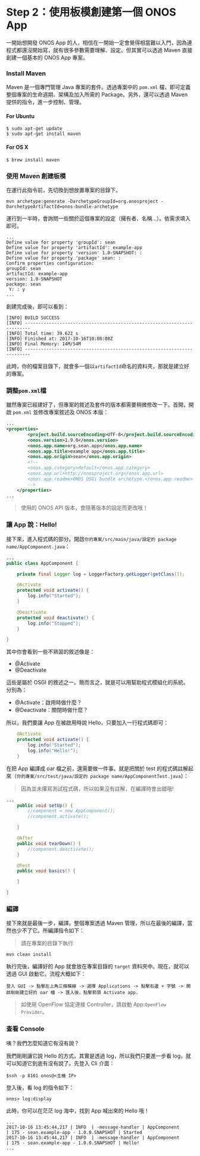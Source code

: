 # Step 2：使用板模創建第一個 ONOS App

一開始想開發 ONOS App 的人，相信在一開始一定會覺得相當難以入門，因為連程式都還沒開始寫，就有很多參數需要理解、設定。但其實可以透過 Maven 直接創建一個基本的 ONOS App 專案。

### Install Maven

Maven 是一個專門管理 Java 專案的套件。透過專案中的 `pom.xml` 檔，即可定義整個專案的生命週期、架構及加入所需的 Package。另外，還可以透過 Maven 提供的指令，進一步控制、管理。

#### For Ubuntu

```shell
$ sudo apt-get update
$ sudo apt-get install maven
```
#### For OS X

```shell
$ brew install maven
```

### 使用 Maven 創建板模

在運行此指令前，先切換到想放置專案的目錄下。

```shell
mvn archetype:generate -DarchetypeGroupId=org.onosproject -DarchetypeArtifactId=onos-bundle-archetype
```

運行到一半時，會詢問一些關於這個專案的設定（擁有者、名稱...）。依需求填入即可。

```shell
...
Define value for property 'groupId': sean
Define value for property 'artifactId': example-app
Define value for property 'version' 1.0-SNAPSHOT: :
Define value for property 'package' sean: :
Confirm properties configuration:
groupId: sean
artifactId: example-app
version: 1.0-SNAPSHOT
package: sean
 Y: : y
...
```

創建完成後，即可以看到：

```shell
[INFO] BUILD SUCCESS
[INFO] ------------------------------------------------------------------------
[INFO] Total time: 39.622 s
[INFO] Finished at: 2017-10-16T10:08:08Z
[INFO] Final Memory: 14M/54M
[INFO] ------------------------------------------------------------------------
```
此時，你的檔案目錄下，就會多一個以`artifactId`命名的資料夾，那就是建立好的專案。

### 調整`pom.xml`檔

雖然專案已經建好了，但專案的敘述及套件的版本都需要稍微修改一下。首開，開啟 `pom.xml` 並修改專案敘述及 ONOS 本版：

```xml
...
<properties>
        <project.build.sourceEncoding>UTF-8</project.build.sourceEncoding>
        <onos.version>1.9.0</onos.version>
        <onos.app.name>org.sean.app</onos.app.name>
        <onos.app.title>example app</onos.app.title>
        <onos.app.origin>sean</onos.app.origin>
        <!--
        <onos.app.category>default</onos.app.category>
        <onos.app.url>http://onosproject.org</onos.app.url>
        <onos.app.readme>ONOS OSGi bundle archetype.</onos.app.readme>
        -->
    </properties>
...

```

> 使用的 ONOS API 版本，會隨著版本的設定而更改哦！ 

### 讓 App 說：Hello!

接下來，進入程式碼的部分。開啟`你的專案/src/main/java/設定的 package name/AppComponent.java`：

```java
...
public class AppComponent {

    private final Logger log = LoggerFactory.getLogger(getClass());

    @Activate
    protected void activate() {
        log.info("Started");
    }

    @Deactivate
    protected void deactivate() {
        log.info("Stopped");
    }

}
```

其中你會看到一些不熟習的敘述像是：

* @Activate
* @Deactivate

這些是屬於 OSGI 的敘述之一。簡而言之，就是可以用幫助程式模組化的系統。
分別為：

* @Activate：啟用時做什麼？
* @Deactivate：關閉時做什麼？

所以，我們要讓 App 在被啟用時說 Hello，只要加入一行程式碼即可：

```java
    @Activate
    protected void activate() {
        log.info("Started");
        log.info("Hello!");
    }
```

在把 App 編譯成 oar 檔之前，還需要做一件事。就是把關於 test 的程式碼註解起來（`你的專案/src/test/java/設定的 package name/AppComponentTest.java`）：
> 因為並未攥寫測試程式碼，所以如果沒有註解，在編譯時會出錯哦!

```java
...
    public void setUp() {
        //component = new AppComponent();
        //component.activate();

    }

    @After
    public void tearDown() {
        //component.deactivate();
    }

    @Test
    public void basics() {

    }

}
```

### 編譯

接下來就是最後一步，編譯。整個專案透過 Maven 管理，所以在最後的編譯，當然也少不了它。所編譯指令如下：

> 請在專案的目錄下執行

```shell
mvn clean install
```

執行完後，編譯好的 App 就會放在專案目錄的 `target` 資料夾中。現在，就可以透過 GUI 啟動它。流程大概如下：

```
登入 GUI -> 點擊左上角三條橫線 -> 選擇 Applications -> 點擊右邊 + 字號 -> 開啟剛剛建立好的 oar 檔 -> 匯入後，點擊箭頭 Activate app.
``` 

> 如使用 OpenFlow 協定連接 Controller，請啟動 App:`OpenFlow Provider`。

### 查看 Console

咦？我們怎麼知道它有沒有說？

我們剛剛讓它說 Hello 的方式，其實是透過 log，所以我們只要進一步看 log，就可以知道它到底有沒有說了。先登入 Cli 介面：

```shell
$ssh -p 8101 onos@<主機 IP>
```

登入後，看 log 的指令如下：

```shell
onos> log:display
```

此時，你可以在茫茫 log 海中，找到 App 喊出來的 Hello 哦！

```shell
...
2017-10-16 13:45:44,217 | INFO  | -message-handler | AppComponent                     | 175 - sean.example-app - 1.0.0.SNAPSHOT | Started
2017-10-16 13:45:44,217 | INFO  | -message-handler | AppComponent                     | 175 - sean.example-app - 1.0.0.SNAPSHOT | Hello!
...
```
